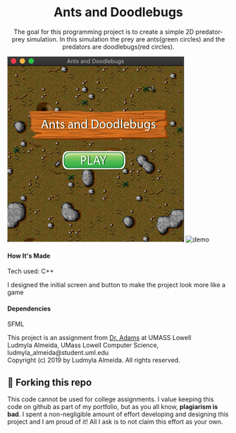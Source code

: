 <h1 align="center">
  Ants and Doodlebugs
</h1>
<p align="center">The goal for this programming project is to create a simple 2D predator-prey simulation. In this
simulation the prey are ants(green circles) and the predators are doodlebugs(red circles).</p>

![demo](https://raw.githubusercontent.com/ludmylaalmeida/ants-and-doodlebugs/master/screen.png)
![demo](https://github.com/ludmylaalmeida/ants-and-doodlebugs/blob/master/game.gif?raw=true)

<h4>How It's Made</h4>
<p>Tech used: C++</p>

<p>I designed the initial screen and button to make the project look more like a game</p> 

<h4>Dependencies</h4>
<p>SFML </p>

<p>This project is an assignment from <a href="https://www.uml.edu/sciences/computer-science/faculty/adams-david.aspx" target="_blank">Dr. Adams</a> at UMASS Lowell</br>
 Ludmyla Almeida, UMass Lowell Computer Science, ludmyla_almeida@student.uml.edu</br>
 Copyright (c) 2019 by Ludmyla Almeida. All rights reserved.</p>

## 🚨 Forking this repo

<p>This code cannot be used for college assignments. I value keeping this code on github as part of my portfolio, but as you all know, <b>plagiarism is bad</b>. I spent a non-negligible amount of effort developing and designing this project and I am proud of it! All I ask is to not claim this effort as your own.</p>
